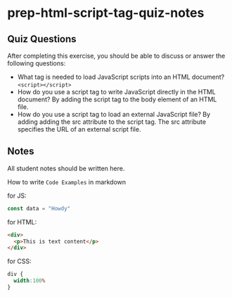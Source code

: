 # prep-html-script-tag-quiz-notes

## Quiz Questions

After completing this exercise, you should be able to discuss or answer the following questions:

- What tag is needed to load JavaScript scripts into an HTML document?
```<script></script>```
- How do you use a script tag to write JavaScript directly in the HTML document?
By adding the script tag to the body element of an HTML file.
- How do you use a script tag to load an external JavaScript file?
By adding adding the src attribute to the script tag. The src attribute specifies the URL of an external script file.
## Notes

All student notes should be written here.


How to write `Code Examples` in markdown

for JS:
```javascript
const data = "Howdy"
```

for HTML:
```html
<div>
  <p>This is text content</p>
</div>
```

for CSS:
```css
div {
  width:100%
}
```
